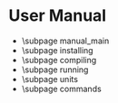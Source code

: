 # User Manual


- \subpage manual_main
- \subpage installing
- \subpage compiling
- \subpage running
- \subpage units
- \subpage commands